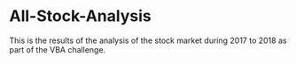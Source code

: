 # All-Stock-Analysis
This is the results of the analysis of the stock market during 2017 to 2018 as part of the VBA challenge.
